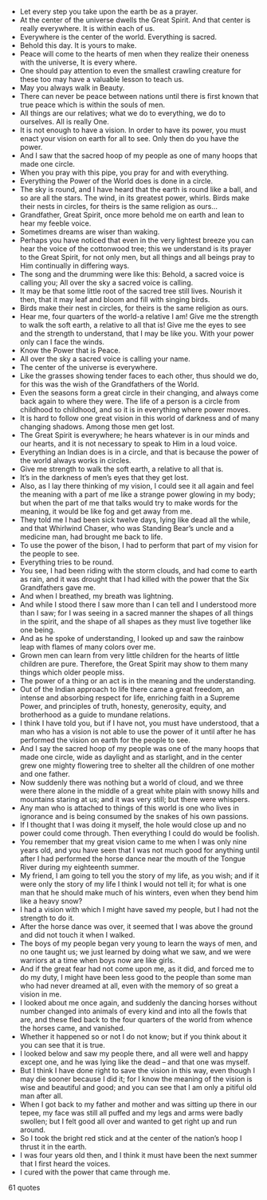  - Let every step you take upon the earth be as a prayer.
 - At the center of the universe dwells the Great Spirit. And that center is really everywhere. It is within each of us.
 - Everywhere is the center of the world. Everything is sacred.
 - Behold this day. It is yours to make.
 - Peace will come to the hearts of men when they realize their oneness with the universe, It is every where.
 - One should pay attention to even the smallest crawling creature for these too may have a valuable lesson to teach us.
 - May you always walk in Beauty.
 - There can never be peace between nations until there is first known that true peace which is within the souls of men.
 - All things are our relatives; what we do to everything, we do to ourselves. All is really One.
 - It is not enough to have a vision. In order to have its power, you must enact your vision on earth for all to see. Only then do you have the power.
 - And I saw that the sacred hoop of my people as one of many hoops that made one circle.
 - When you pray with this pipe, you pray for and with everything.
 - Everything the Power of the World does is done in a circle.
 - The sky is round, and I have heard that the earth is round like a ball, and so are all the stars. The wind, in its greatest power, whirls. Birds make their nests in circles, for theirs is the same religion as ours...
 - Grandfather, Great Spirit, once more behold me on earth and lean to hear my feeble voice.
 - Sometimes dreams are wiser than waking.
 - Perhaps you have noticed that even in the very lightest breeze you can hear the voice of the cottonwood tree; this we understand is its prayer to the Great Spirit, for not only men, but all things and all beings pray to Him continually in differing ways.
 - The song and the drumming were like this: Behold, a sacred voice is calling you; All over the sky a sacred voice is calling.
 - It may be that some little root of the sacred tree still lives. Nourish it then, that it may leaf and bloom and fill with singing birds.
 - Birds make their nest in circles, for theirs is the same religion as ours.
 - Hear me, four quarters of the world-a relative I am! Give me the strength to walk the soft earth, a relative to all that is! Give me the eyes to see and the strength to understand, that I may be like you. With your power only can I face the winds.
 - Know the Power that is Peace.
 - All over the sky a sacred voice is calling your name.
 - The center of the universe is everywhere.
 - Like the grasses showing tender faces to each other, thus should we do, for this was the wish of the Grandfathers of the World.
 - Even the seasons form a great circle in their changing, and always come back again to where they were. The life of a person is a circle from childhood to childhood, and so it is in everything where power moves.
 - It is hard to follow one great vision in this world of darkness and of many changing shadows. Among those men get lost.
 - The Great Spirit is everywhere; he hears whatever is in our minds and our hearts, and it is not necessary to speak to Him in a loud voice.
 - Everything an Indian does is in a circle, and that is because the power of the world always works in circles.
 - Give me strength to walk the soft earth, a relative to all that is.
 - It’s in the darkness of men’s eyes that they get lost.
 - Also, as I lay there thinking of my vision, I could see it all again and feel the meaning with a part of me like a strange power glowing in my body; but when the part of me that talks would try to make words for the meaning, it would be like fog and get away from me.
 - They told me I had been sick twelve days, lying like dead all the while, and that Whirlwind Chaser, who was Standing Bear’s uncle and a medicine man, had brought me back to life.
 - To use the power of the bison, I had to perform that part of my vision for the people to see.
 - Everything tries to be round.
 - You see, I had been riding with the storm clouds, and had come to earth as rain, and it was drought that I had killed with the power that the Six Grandfathers gave me.
 - And when I breathed, my breath was lightning.
 - And while I stood there I saw more than I can tell and I understood more than I saw; for I was seeing in a sacred manner the shapes of all things in the spirit, and the shape of all shapes as they must live together like one being.
 - And as he spoke of understanding, I looked up and saw the rainbow leap with flames of many colors over me.
 - Grown men can learn from very little children for the hearts of little children are pure. Therefore, the Great Spirit may show to them many things which older people miss.
 - The power of a thing or an act is in the meaning and the understanding.
 - Out of the Indian approach to life there came a great freedom, an intense and absorbing respect for life, enriching faith in a Supreme Power, and principles of truth, honesty, generosity, equity, and brotherhood as a guide to mundane relations.
 - I think I have told you, but if I have not, you must have understood, that a man who has a vision is not able to use the power of it until after he has performed the vision on earth for the people to see.
 - And I say the sacred hoop of my people was one of the many hoops that made one circle, wide as daylight and as starlight, and in the center grew one mighty flowering tree to shelter all the children of one mother and one father.
 - Now suddenly there was nothing but a world of cloud, and we three were there alone in the middle of a great white plain with snowy hills and mountains staring at us; and it was very still; but there were whispers.
 - Any man who is attached to things of this world is one who lives in ignorance and is being consumed by the snakes of his own passions.
 - If I thought that I was doing it myself, the hole would close up and no power could come through. Then everything I could do would be foolish.
 - You remember that my great vision came to me when I was only nine years old, and you have seen that I was not much good for anything until after I had performed the horse dance near the mouth of the Tongue River during my eighteenth summer.
 - My friend, I am going to tell you the story of my life, as you wish; and if it were only the story of my life I think I would not tell it; for what is one man that he should make much of his winters, even when they bend him like a heavy snow?
 - I had a vision with which I might have saved my people, but I had not the strength to do it.
 - After the horse dance was over, it seemed that I was above the ground and did not touch it when I walked.
 - The boys of my people began very young to learn the ways of men, and no one taught us; we just learned by doing what we saw, and we were warriors at a time when boys now are like girls.
 - And if the great fear had not come upon me, as it did, and forced me to do my duty, I might have been less good to the people than some man who had never dreamed at all, even with the memory of so great a vision in me.
 - I looked about me once again, and suddenly the dancing horses without number changed into animals of every kind and into all the fowls that are, and these fled back to the four quarters of the world from whence the horses came, and vanished.
 - Whether it happened so or not I do not know; but if you think about it you can see that it is true.
 - I looked below and saw my people there, and all were well and happy except one, and he was lying like the dead – and that one was myself.
 - But I think I have done right to save the vision in this way, even though I may die sooner because I did it; for I know the meaning of the vision is wise and beautiful and good; and you can see that I am only a pitiful old man after all.
 - When I got back to my father and mother and was sitting up there in our tepee, my face was still all puffed and my legs and arms were badly swollen; but I felt good all over and wanted to get right up and run around.
 - So I took the bright red stick and at the center of the nation’s hoop I thrust it in the earth.
 - I was four years old then, and I think it must have been the next summer that I first heard the voices.
 - I cured with the power that came through me.

61 quotes